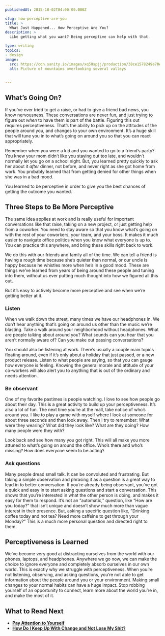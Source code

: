 ```yaml
---
publishedAt: 2015-10-02T04:00:00.000Z

slug: how-perceptive-are-you
title: >
  What Just Happened... How Perceptive Are You?
description: >
  Like getting what you want? Being perceptive can help with that.

type: writing
topics:
- design
image:
  src: https://cdn.sanity.io/images/xq50spjj/production/38ce1578249e70ea2976826118cf52c824288465-3300x2200.jpg
  alt: Picture of mountains overlooking several valleys
  
  
---
```


## What’s Going On?

If you’ve ever tried to get a raise, or had to give a friend bad news, you know nervousness. These conversations are never fun, and just trying to figure out _when_ to have them is part of the battle. Figuring this out requires perceptiveness. That’s the ability to pick up on the attitudes of the people around you, and changes to your own environment. It’s a huge skill that will tune you in to what’s going on around you so that you can react appropriately.

Remember when you were a kid and you wanted to go to a friend’s party? You knew your mom didn’t like you staying out too late, and wouldn’t normally let you go on a school night. But, you learned pretty quickly to ask her about it _after_ dinner, not before, and never right as she got home from work. You probably learned that from getting denied for other things when she was in a bad mood.

You learned to be perceptive in order to give you the best chances of getting the outcome you wanted.

## Three Steps to Be More Perceptive

The same idea applies at work and is really useful for important conversations like that raise, taking on a new project, or just getting help from a coworker. You need to stay aware so that you know what’s going on with the rest of your coworkers, your team, and your boss. It makes it much easier to navigate office politics when you know what everyone is up to. You can practice this anywhere, and bring these skills right back to work.

We do this with our friends and family all of the time. We can tell a friend is having a rough time because she’s quieter than normal, or our uncle is happy because he whistles more when he’s in a good mood. These are things we’ve learned from years of being around these people and tuning into them, without us ever putting much thought into how we figured all this out.

But it’s easy to actively become more perceptive and see when we’re getting better at it.

### Listen

When we walk down the street, many times we have our headphones in. We don’t hear anything that’s going on around us other than the music we’re blasting. Take a walk around your neighborhood without headphones. What are people talking about around you? What sounds can you hear that you aren’t normally aware of? Can you make out passing conversations?

You should also be listening at work. There’s usually a couple main topics floating around, even if it’s only about a holiday that just passed, or a new product release. Listen to what people are saying, so that you can gauge how everyone is feeling. Knowing the general morale and attitude of your co-workers will also alert you to anything that is out of the ordinary and needs attention.

### Be observant

One of my favorite pastimes is people watching. I love to see how people go about their day. This is a great activity to build up your perceptiveness. It’s also a lot of fun. The next time you’re at the mall, take notice of who’s around you. I like to play a game with myself where I look at someone for about three seconds and then look away. Then I try to remember: What were they wearing? What did they look like? What are they doing? How many people were they with?

Look back and see how many you got right. This will all make you more attuned to what’s going on around the office. Who’s there and who’s missing? How does everyone seem to be acting?

### Ask questions

Many people dread small talk. It can be convoluted and frustrating. But taking a simple observation and phrasing it as a question is a great way to lead in to better conversation. If you’re already being observant, you’ve got a quick and easy in to start asking questions and start a conversation. This shows that you’re interested in what the other person is doing, and makes it easy for them to respond. It’s not an “automatic,” question, like “How are you today?” that isn’t unique and doesn’t show much more than vague interest in their presence. But, asking a specific question like, “Drinking coffee today and not tea? Need more caffeine to get through your Monday?” This is a much more personal question and directed right to them.

## Perceptiveness is Learned

We’ve become very good at distracting ourselves from the world with our phones, laptops, and headphones. Anywhere we go now, we can make the choice to ignore everyone and completely absorb ourselves in our own world. This is exactly why we struggle with perceptiveness. When you’re not listening, observing, and asking questions, you’re not able to get information about the people around you or your environment. Making small changes to your normal habits can have a huge impact. Stop robbing yourself of an opportunity to connect, learn more about the world you’re in, and make the most of it.

## What to Read Next

* [**Pay Attention to Yourself**](https://marisamorby.com/pay-attention-to-yourself/)
* [**How Do I Keep Up With Change and Not Lose My Shit?**](https://marisamorby.com/keep-up-with-change/)